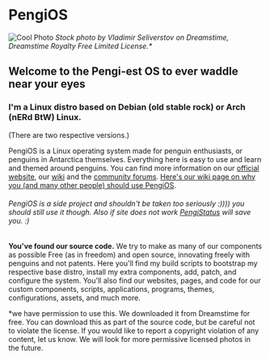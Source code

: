 # PengiOS

![Cool Photo](https://github.com/PengiOS/pengios.github.io/blob/main/homepage/assets/background.png?raw=true)
*Stock photo by Vladimir Seliverstov on Dreamstime, Dreamstime Royalty Free Limited License.\**

## Welcome to the Pengi-est OS to ever waddle near your eyes

### I'm a Linux distro based on Debian (old stable rock) or Arch (nERd BtW) Linux.

(There are two respective versions.)

PengiOS is a Linux operating system made for penguin enthusiasts, or penguins in Antarctica themselves. Everything here is easy to use and learn and themed around penguins. You can find more information on our [official website](https://pengios.github.io), our [wiki](https://pengios.github.io/wiki) and the [community forums](https://github.com/orgs/PengiOS/discussions). [Here's our wiki page on why you (and many other people) should use PengiOS](https://pengios.github.io/wiki/why).

###### PengiOS is a side project and shouldn't be taken too seriously :)))) you should still use it though. Also if site does not work [PengiStatus](pengios.github.io/status) will save you. :)

**You've found our source code.** We try to make as many of our components as possible Free (as in freedom) and open source, innovating freely with penguins and not patents. Here you'll find my build scripts to bootstrap my respective base distro, install my extra components, add, patch, and configure the system. You'll also find our websites, pages, and code for our custom components, scripts, applications, programs, themes, configurations, assets, and much more.



\*we have permission to use this. We downloaded it from Dreamstime for free. You can download this as part of the source code, but be careful not to violate the license. If you would like to report a copyright violation of any content, let us know. We will look for more permissive licensed photos in the future.
